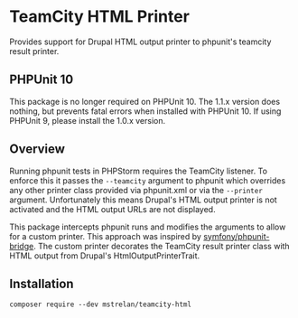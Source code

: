 # TeamCity HTML Printer

Provides support for Drupal HTML output printer to phpunit's teamcity result printer. 

## PHPUnit 10

This package is no longer required on PHPUnit 10. The 1.1.x version does nothing, but
prevents fatal errors when installed with PHPUnit 10. If using PHPUnit 9, please
install the 1.0.x version.

## Overview

Running phpunit tests in PHPStorm requires the TeamCity listener. To enforce this it passes the `--teamcity` argument to
phpunit which overrides any other printer class provided via phpunit.xml or via the `--printer` argument. Unfortunately
this means Drupal's HTML output printer is not activated and the HTML output URLs are not displayed.

This package intercepts phpunit runs and modifies the arguments to allow for a custom printer. This approach was
inspired by [symfony/phpunit-bridge](https://github.com/symfony/phpunit-bridge). The custom printer decorates the
TeamCity result printer class with HTML output from Drupal's HtmlOutputPrinterTrait.

## Installation

```shell
composer require --dev mstrelan/teamcity-html
```
